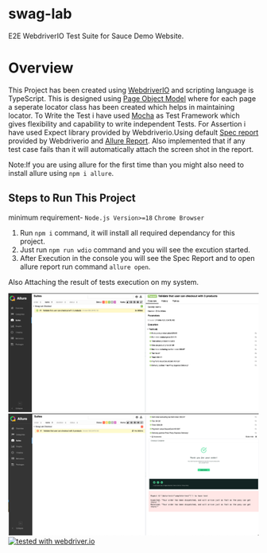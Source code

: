 # swag-lab
E2E WebdriverIO Test Suite for Sauce Demo Website.
# Overview
This Project has been created using [WebdriverIO](https://webdriver.io/) and scripting language is TypeScript. 
This is designed using [Page Object Model](https://webdriver.io/docs/pageobjects) where for each page a seperate locator class has been created which helps in maintaining locator.
To Write the Test i have used [Mocha](https://webdriver.io/docs/frameworks#using-mocha) as Test Framework which gives flexibility and capability to write independent Tests. For Assertion i have used Expect library provided by Webdriverio.Using default [Spec report](https://webdriver.io/docs/spec-reporter) provided by Webdriverio and [Allure Report](https://webdriver.io/docs/allure-reporter).
Also implemented that if any test case fails than it will automatically attach the screen shot in the report.

Note:If you are using allure for the first time than you might also need to install allure using ```npm i allure```.


## Steps to Run This Project
minimum requirement- ```Node.js Version>=18``` ```Chrome Browser```
1. Run ```npm i``` command, it will install all required dependancy for this project.
2. Just run ```npm run wdio``` command and you will see the excution started.
3. After Execution in the console you will see the Spec Report and to open allure report run command ```allure open```.

Also Attaching the result of tests execution on my system.

![result](/assets/result.png)
![failureReport](/assets/failureResult.png)
[![tested with webdriver.io](https://img.shields.io/badge/tested%20with-webdriver.io-%23ea5906)](https://webdriver.io/)